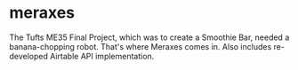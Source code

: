 # meraxes
The Tufts ME35 Final Project, which was to create a Smoothie Bar, needed a banana-chopping robot. That's where Meraxes comes in. Also includes re-developed Airtable API implementation.
